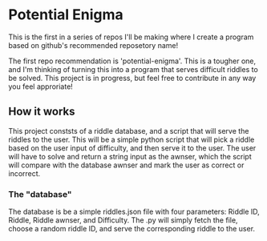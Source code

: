 # Potential Enigma
This is the first in a series of repos I'll be making where I create a program based on github's recommended reposetory name!

The first repo recommendation is 'potential-enigma'. This is a tougher one, and I'm thinking of turning this into a program that serves difficult riddles to be solved.
This project is in progress, but feel free to contribute in any way you feel approriate!

## How it works
This project conststs of a riddle database, and a script that will serve the riddles to the user. This will be a simple python script that will pick a riddle based on the user input of difficulty, and then serve it to the user. The user will have to solve and return a string input as the awnser, which the script will compare with the database awnser and mark the user as correct or incorrect.

### The "database"
The database is be a simple riddles.json file with four parameters: Riddle ID, Riddle, Riddle awnser, and Difficulty.
The .py will simply fetch the file, choose a random riddle ID, and serve the corresponding riddle to the user.
